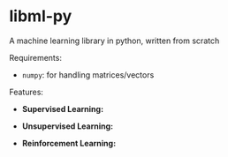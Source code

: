 # libml-py
A machine learning library in python, written from scratch

Requirements:
* `numpy`: for handling matrices/vectors

Features:
* **Supervised Learning:**

* **Unsupervised Learning:**

* **Reinforcement Learning:**
